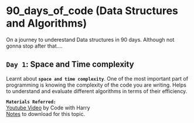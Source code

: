 # 90_days_of_code (Data Structures and Algorithms)
On a journey to underestand Data structures in 90 days. Although not gonna stop after that....

## `Day 1`: Space and Time complexity
Learnt about **`space and time complexity`**. One of the most important part of programming is knowing the complexity of the code you are writing. Helps to understand and evaluate different algorithms in terms of their efficiency.

**`Materials Referred:`** 
<br>[Youtube Video](https://www.youtube.com/watch?v=vgSKOMsjLbc&t=1750s) by Code with Harry</br>
[Notes](https://api.codewithharry.com/media/videoSeriesFiles/courseFiles/data-structures-and-algorithms-in-hindi-2/ds1.pdf) to download for this topic.

